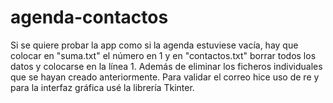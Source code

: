 # agenda-contactos
Si se quiere probar la app como si la agenda estuviese vacía, hay que colocar en "suma.txt" el número en 1 y en "contactos.txt" borrar todos los datos y colocarse en la línea 1. Además de eliminar los ficheros individuales que se hayan creado anteriormente.
Para validar el correo hice uso de re y para la interfaz gráfica usé la librería Tkinter.